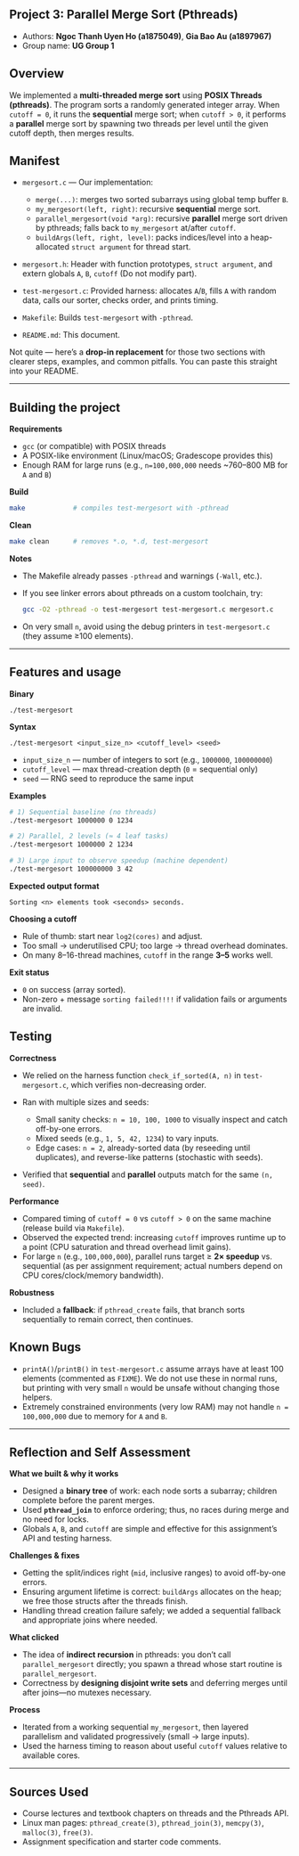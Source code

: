 ## Project 3: Parallel Merge Sort (Pthreads) 
* Authors: **Ngoc Thanh Uyen Ho (a1875049)**, **Gia Bao Au (a1897967)**
* Group name: **UG Group 1**

## Overview
We implemented a **multi-threaded merge sort** using **POSIX Threads (pthreads)**.
The program sorts a randomly generated integer array. When `cutoff = 0`, it runs the **sequential** merge sort; when `cutoff > 0`, it performs a **parallel** merge sort by spawning two threads per level until the given cutoff depth, then merges results.

## Manifest

* `mergesort.c` — Our implementation:

  * `merge(...)`: merges two sorted subarrays using global temp buffer `B`.
  * `my_mergesort(left, right)`: recursive **sequential** merge sort.
  * `parallel_mergesort(void *arg)`: recursive **parallel** merge sort driven by pthreads; falls back to `my_mergesort` at/after `cutoff`.
  * `buildArgs(left, right, level)`: packs indices/level into a heap-allocated `struct argument` for thread start.
* `mergesort.h`: Header with function prototypes, `struct argument`, and extern globals `A`, `B`, `cutoff` (Do not modify part).
* `test-mergesort.c`: Provided harness: allocates `A`/`B`, fills `A` with random data, calls our sorter, checks order, and prints timing.
* `Makefile`:  Builds `test-mergesort` with `-pthread`.
* `README.md`: This document.

Not quite — here’s a **drop-in replacement** for those two sections with clearer steps, examples, and common pitfalls. You can paste this straight into your README.

---

## Building the project

**Requirements**

* `gcc` (or compatible) with POSIX threads
* A POSIX-like environment (Linux/macOS; Gradescope provides this)
* Enough RAM for large runs (e.g., `n=100,000,000` needs ~760–800 MB for `A` and `B`)

**Build**

```bash
make            # compiles test-mergesort with -pthread
```

**Clean**

```bash
make clean      # removes *.o, *.d, test-mergesort
```

**Notes**

* The Makefile already passes `-pthread` and warnings (`-Wall`, etc.).
* If you see linker errors about pthreads on a custom toolchain, try:

  ```bash
  gcc -O2 -pthread -o test-mergesort test-mergesort.c mergesort.c
  ```
* On very small `n`, avoid using the debug printers in `test-mergesort.c` (they assume ≥100 elements).

---

## Features and usage

**Binary**

```
./test-mergesort
```

**Syntax**

```
./test-mergesort <input_size_n> <cutoff_level> <seed>
```

* `input_size_n` — number of integers to sort (e.g., `1000000`, `100000000`)
* `cutoff_level` — max thread-creation depth (`0` = sequential only)
* `seed` — RNG seed to reproduce the same input

**Examples**

```bash
# 1) Sequential baseline (no threads)
./test-mergesort 1000000 0 1234

# 2) Parallel, 2 levels (≈ 4 leaf tasks)
./test-mergesort 1000000 2 1234

# 3) Large input to observe speedup (machine dependent)
./test-mergesort 100000000 3 42
```

**Expected output format**

```
Sorting <n> elements took <seconds> seconds.
```

**Choosing a cutoff**

* Rule of thumb: start near `log2(cores)` and adjust.
* Too small → underutilised CPU; too large → thread overhead dominates.
* On many 8–16-thread machines, `cutoff` in the range **3–5** works well.

**Exit status**

* `0` on success (array sorted).
* Non-zero + message `sorting failed!!!!` if validation fails or arguments are invalid.

## Testing

**Correctness**

* We relied on the harness function `check_if_sorted(A, n)` in `test-mergesort.c`, which verifies non-decreasing order.
* Ran with multiple sizes and seeds:

  * Small sanity checks: `n = 10, 100, 1000` to visually inspect and catch off-by-one errors.
  * Mixed seeds (e.g., `1, 5, 42, 1234`) to vary inputs.
  * Edge cases: `n = 2`, already-sorted data (by reseeding until duplicates), and reverse-like patterns (stochastic with seeds).
* Verified that **sequential** and **parallel** outputs match for the same `(n, seed)`.

**Performance**

* Compared timing of `cutoff = 0` vs `cutoff > 0` on the same machine (release build via `Makefile`).
* Observed the expected trend: increasing `cutoff` improves runtime up to a point (CPU saturation and thread overhead limit gains).
* For large `n` (e.g., `100,000,000`), parallel runs target ≥ **2× speedup** vs. sequential (as per assignment requirement; actual numbers depend on CPU cores/clock/memory bandwidth).

**Robustness**

* Included a **fallback**: if `pthread_create` fails, that branch sorts sequentially to remain correct, then continues.

## Known Bugs
* `printA()`/`printB()` in `test-mergesort.c` assume arrays have at least 100 elements (commented as `FIXME`). We do not use these in normal runs, but printing with very small `n` would be unsafe without changing those helpers.
* Extremely constrained environments (very low RAM) may not handle `n = 100,000,000` due to memory for `A` and `B`.

---
## Reflection and Self Assessment
**What we built & why it works**

* Designed a **binary tree** of work: each node sorts a subarray; children complete before the parent merges.
* Used **`pthread_join`** to enforce ordering; thus, no races during merge and no need for locks.
* Globals `A`, `B`, and `cutoff` are simple and effective for this assignment’s API and testing harness.

**Challenges & fixes**

* Getting the split/indices right (`mid`, inclusive ranges) to avoid off-by-one errors.
* Ensuring argument lifetime is correct: `buildArgs` allocates on the heap; we free those structs after the threads finish.
* Handling thread creation failure safely; we added a sequential fallback and appropriate joins where needed.

**What clicked**

* The idea of **indirect recursion** in pthreads: you don’t call `parallel_mergesort` directly; you spawn a thread whose start routine is `parallel_mergesort`.
* Correctness by **designing disjoint write sets** and deferring merges until after joins—no mutexes necessary.

**Process**

* Iterated from a working sequential `my_mergesort`, then layered parallelism and validated progressively (small → large inputs).
* Used the harness timing to reason about useful `cutoff` values relative to available cores.

---

## Sources Used

* Course lectures and textbook chapters on threads and the Pthreads API.
* Linux man pages: `pthread_create(3)`, `pthread_join(3)`, `memcpy(3)`, `malloc(3)`, `free(3)`.
* Assignment specification and starter code comments.
